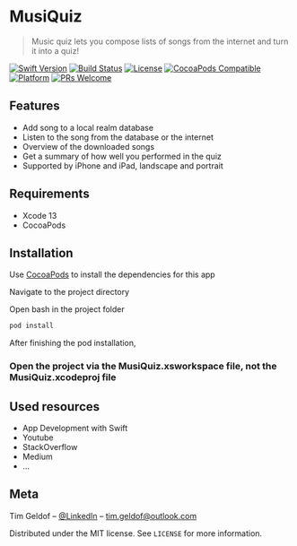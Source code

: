 # MusiQuiz
> Music quiz lets you compose lists of songs from the internet and turn it into a quiz!

[![Swift Version][swift-image]][swift-url]
[![Build Status][travis-image]][travis-url]
[![License][license-image]][license-url]
[![CocoaPods Compatible](https://img.shields.io/cocoapods/v/EZSwiftExtensions.svg)](https://img.shields.io/cocoapods/v/LFAlertController.svg)  
[![Platform](https://img.shields.io/cocoapods/p/LFAlertController.svg?style=flat)](http://cocoapods.org/pods/LFAlertController)
[![PRs Welcome](https://img.shields.io/badge/PRs-welcome-brightgreen.svg?style=flat-square)](http://makeapullrequest.com)


## Features

- Add song to a local realm database 
- Listen to the song from the database or the internet
- Overview of the downloaded songs
- Get a summary of how well you performed in the quiz
- Supported by iPhone and iPad, landscape and portrait

## Requirements

- Xcode 13
- CocoaPods

## Installation

Use [CocoaPods](http://cocoapods.org/) to install the dependencies for this app

Navigate to the project directory

Open bash in the project folder

```ruby
pod install
```

After finishing the pod installation,

### Open the project via the MusiQuiz.xsworkspace file, not the MusiQuiz.xcodeproj file

## Used resources
- App Development with Swift 
- Youtube
- StackOverflow
- Medium
- ...


## Meta

Tim Geldof – [@LinkedIn](https://www.linkedin.com/in/tim-geldof-8a257b131/) – tim.geldof@outlook.com

Distributed under the MIT license. See ``LICENSE`` for more information.

[swift-image]:https://img.shields.io/badge/swift-5.0-orange.svg
[swift-url]: https://swift.org/
[license-image]: https://img.shields.io/badge/License-MIT-blue.svg
[license-url]: LICENSE.md
[travis-image]: https://img.shields.io/travis/dbader/node-datadog-metrics/master.svg?style=flat-square
[travis-url]: https://travis-ci.org/dbader/node-datadog-metrics
[codebeat-image]: https://codebeat.co/badges/c19b47ea-2f9d-45df-8458-b2d952fe9dad
[codebeat-url]: https://codebeat.co/projects/github-com-vsouza-awesomeios-com
